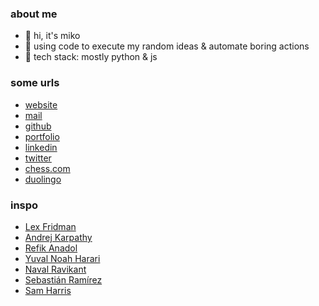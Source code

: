 ### about me
- 👋 hi, it's miko
- 🎲 using code to execute my random ideas & automate boring actions
- 🌱 tech stack: mostly python & js

### some urls
- [website](https://thezapalsky.github.io/)
- [mail](mailto:zapalski.mikolaj@gmail.com)
- [github](https://github.com/thezapalsky)
- [portfolio](https://thezapalsky.github.io/cv)
- [linkedin](https://www.linkedin.com/in/zapalski-mikolaj/)
- [twitter](https://twitter.com/yapalskz)
- [chess.com](https://www.chess.com/member/yapalskz)
- [duolingo](https://www.duolingo.com/profile/zapalsky)

### inspo 
- [Lex Fridman](https://twitter.com/lexfridman)
- [Andrej Karpathy](https://twitter.com/karpathy)
- [Refik Anadol](https://twitter.com/refikanadol)
- [Yuval Noah Harari](https://twitter.com/harari_yuval)
- [Naval Ravikant](https://twitter.com/naval)
- [Sebastián Ramírez](https://twitter.com/tiangolo)
- [Sam Harris](https://www.samharris.org/)




<!--
**thezapalsky/thezapalsky** is a ✨ _special_ ✨ repository because its `README.md` (this file) appears on your GitHub profile.

Here are some ideas to get you started:

- 🔭 I’m currently working on ...
- 🌱 I’m currently learning ...
- 👯 I’m looking to collaborate on ...
- 🤔 I’m looking for help with ...
- 💬 Ask me about ...
- 📫 How to reach me: ...
- 😄 Pronouns: ...
- ⚡ Fun fact: ...
-->
